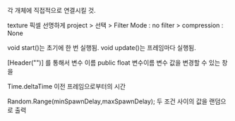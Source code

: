 각 개체에 직접적으로 연결시킬 것.

texture 픽셀 선명하게
	project > 선택 > Filter Mode : no filter > compression : None

void start()는 초기에 한 번 실행됨.
void update()는 프레임마다 실행됨.

[Header("")] 를 통해서 변수 이름
public float 변수이름 변수 값을 변경할 수 있는 창을

Time.deltaTime 이전 프레임으로부터의 시간

Random.Range(minSpawnDelay,maxSpawnDelay);
	두 조건 사이의 값을 랜덤으로 출력